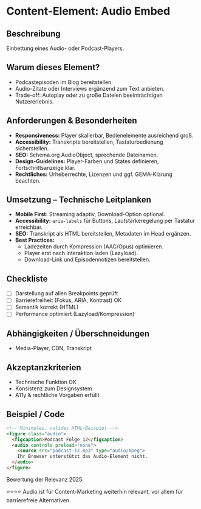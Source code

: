 # Content-Element: Audio Embed

## Beschreibung
Einbettung eines Audio- oder Podcast-Players.

## Warum dieses Element?
- Podcastepisoden im Blog bereitstellen.
- Audio-Zitate oder Interviews ergänzend zum Text anbieten.
- Trade-off: Autoplay oder zu große Dateien beeinträchtigen Nutzererlebnis.

## Anforderungen & Besonderheiten
- **Responsiveness:** Player skalierbar, Bedienelemente ausreichend groß.
- **Accessibility:** Transkripte bereitstellen, Tastaturbedienung sicherstellen.
- **SEO:** Schema.org AudioObject, sprechende Dateinamen.
- **Design-Guidelines:** Player-Farben und States definieren, Fortschrittsanzeige klar.
- **Rechtliches:** Urheberrechte, Lizenzen und ggf. GEMA-Klärung beachten.

## Umsetzung – Technische Leitplanken
- **Mobile First:** Streaming adaptiv, Download-Option optional.
- **Accessibility:** `aria-labels` für Buttons, Lautstärkeregelung per Tastatur erreichbar.
- **SEO:** Transkript als HTML bereitstellen, Metadaten im Head ergänzen.
- **Best Practices:**
  - Ladezeiten durch Kompression (AAC/Opus) optimieren.
  - Player erst nach Interaktion laden (Lazyload).
  - Download-Link und Episodennotizen bereitstellen.

## Checkliste
- [ ] Darstellung auf allen Breakpoints geprüft
- [ ] Barrierefreiheit (Fokus, ARIA, Kontrast) OK
- [ ] Semantik korrekt (HTML)
- [ ] Performance optimiert (Lazyload/Kompression)

## Abhängigkeiten / Überschneidungen
- Media-Player, CDN, Transkript

## Akzeptanzkriterien
- Technische Funktion OK
- Konsistenz zum Designsystem
- A11y & rechtliche Vorgaben erfüllt

## Beispiel / Code
```html
<!-- Minimales, valides HTML-Beispiel -->
<figure class="audio">
  <figcaption>Podcast Folge 12</figcaption>
  <audio controls preload="none">
    <source src="podcast-12.mp3" type="audio/mpeg">
    Ihr Browser unterstützt das Audio-Element nicht.
  </audio>
</figure>
```

Bewertung der Relevanz 2025

⭐⭐⭐⭐ Audio ist für Content-Marketing weiterhin relevant, vor allem für barrierefreie Alternativen.
